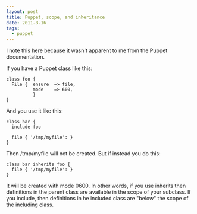 ```yaml
---
layout: post
title: Puppet, scope, and inheritance
date: 2011-8-16
tags:
  - puppet
---
```


I note this here because it wasn't apparent to me from the Puppet documentation.

If you have a Puppet class like this:
    
    
    class foo {
      File {  ensure  => file,
              mode    => 600,
              }
    }
    

And you use it like this:
    
    
    class bar {
      include foo
    
      file { '/tmp/myfile': }
    }
    

Then /tmp/myfile will not be created. But if instead you do this:
    
    
    class bar inherits foo {
      file { '/tmp/myfile': }
    }
    

It will be created with mode 0600. In other words, if you use inherits then definitions in the parent class are available in the scope of your subclass. If you include, then definitions in he included class are "below" the scope of the including class.
